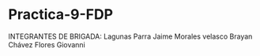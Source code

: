 # Practica-9-FDP
INTEGRANTES DE BRIGADA:
Lagunas Parra Jaime
Morales velasco Brayan
Chávez Flores Giovanni
